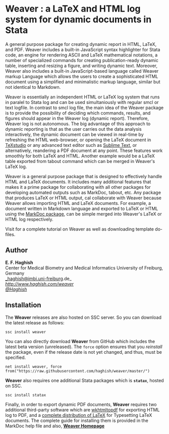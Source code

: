 # Weaver : a LaTeX and HTML log system for dynamic documents in Stata

A general purpose package for creating dynamic report in HTML, LaTeX, and PDF.
Weaver includes a built-in JavaScript syntax highlighter for Stata code, an engine
for rendering ASCII and LaTeX mathematical notations, a number of specialized
commands for creating publication-ready dynamic table, inserting and resizing a
figure, and writing dynamic text.  Moreover, Weaver also includes a built-in
JavaScript-based language called Weaver markup Language which allows the users to
create a sophisticated HTML document using a simplified and minimalistic markup
language, similar but not identical to Markdown.

Weaver is essentially an independent HTML or LaTeX log system that runs in paralel
        to Stata log and can be used simultaniously with regular smcl or text logfile. In
        contrast to smcl log file, the main idea of the Weaver package is to provide the
        possibility of deciding which commands, results, and figures should appear in the
        Weaver log (dynamic report). Therefore, Weaver log is not autonomous. The big
        advantage of this approach to dynamic reporting is that as the user carries out the
        data analysis interactively, the dynamic document can be viewed in real-time by
        refreshing the HTML web-browser, or opening the LaTeX document in [TeXstudio](http://www.texstudio.org/) or any
        advanced text editor such as [Sublime Text](https://www.sublimetext.com/), 
        or alternatively, reandering a PDF
        document at any point.  These features work smoothly for both LaTeX and HTML.
        Another example would be a LaTeX table exported from tabout command which can be
        merged in Weaver's LaTeX log.

 Weaver is a general purpose package that is designed to effectively handle HTML and
        LaTeX documents. It includes many additional features that makes it a prime package
        for collaborating with all other packages for developing automated outputs such as 
        MarkDoc, tabout, etc. Any package that produces LaTeX or HTML output, cal
        collaborate with Weaver because Weaver allows importing HTML and LaTeX documents.
        For example, a document written in Markdown language and exported to LaTeX or HTML
        using the [MarkDoc package](http://haghish.com/markdoc), can be simple merged into Weaver's LaTeX or HTML log
        respectively.

Visit [](http://haghish.com/weaver) for a complete tutorial on Weaver as well as
        downloading template do-files.


 

        
Author
------
  **E. F. Haghish**  
  Center for Medical Biometry and Medical Informatics
  University of Freiburg, Germany      
  _haghish@imbi.uni-freiburg.de_     
  _http://www.haghish.com/weaver_  
  _[@Haghish](https://twitter.com/Haghish)_   
  
Installation
------------

The __Weaver__ releases are also hosted on SSC server. So you can download the latest release as follows:

    ssc install weaver
    
You can also directly download __Weaver__ from GitHub which includes the latest beta version (unreleased). The `force` 
option ensures that you _reinstall_ the package, even if the release date is not yet changed, and thus, must be specified. 
  
    net install weaver, force  from("https://raw.githubusercontent.com/haghish/weaver/master/")
    
__Weaver__ also requires one additional Stata packages which is __`statax`__, hosted on SSC.

    ssc install statax
    
Finally, in order to export dynamic PDF documents, __Weaver__ requires two additional third-party software which are [wkhtmltopdf](http://wkhtmltopdf.org/) for exporting HTML log to PDF, and a [complete distribution of LaTeX](https://latex-project.org/ftp.html) for Typesetting LaTeX documents. The complete guide for installing them is provided in the MarkDoc help file and also, 
[__Weaver Homepage__ ](http://www.haghish.com/weaver)
    





